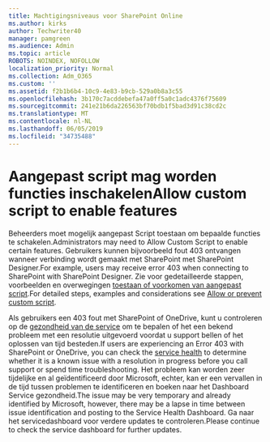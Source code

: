 ```yaml
---
title: Machtigingsniveaus voor SharePoint Online
ms.author: kirks
author: Techwriter40
manager: pamgreen
ms.audience: Admin
ms.topic: article
ROBOTS: NOINDEX, NOFOLLOW
localization_priority: Normal
ms.collection: Adm_O365
ms.custom: ''
ms.assetid: f2b1b6b4-10c9-4e83-b9cb-529a0b8a3c55
ms.openlocfilehash: 3b170c7acddebefa47a0ff5a0c1adc4376f75609
ms.sourcegitcommit: 241e21b6da226563bf70bdb1f5bad3d91c38cd2c
ms.translationtype: MT
ms.contentlocale: nl-NL
ms.lasthandoff: 06/05/2019
ms.locfileid: "34735488"
---
```

# <a name="allow-custom-script-to-enable-features"></a><span data-ttu-id="5a45e-102">Aangepast script mag worden functies inschakelen</span><span class="sxs-lookup"><span data-stu-id="5a45e-102">Allow custom script to enable features</span></span>

<span data-ttu-id="5a45e-103">Beheerders moet mogelijk aangepast Script toestaan om bepaalde functies te schakelen.</span><span class="sxs-lookup"><span data-stu-id="5a45e-103">Administrators may need to Allow Custom Script to enable certain features.</span></span> <span data-ttu-id="5a45e-104">Gebruikers kunnen bijvoorbeeld fout 403 ontvangen wanneer verbinding wordt gemaakt met SharePoint met SharePoint Designer.</span><span class="sxs-lookup"><span data-stu-id="5a45e-104">For example, users may receive error 403 when connecting to SharePoint with SharePoint Designer.</span></span> <span data-ttu-id="5a45e-105">Zie voor gedetailleerde stappen, voorbeelden en overwegingen [toestaan of voorkomen van aangepast script](https://docs.microsoft.com/en-us/sharepoint/allow-or-prevent-custom-script).</span><span class="sxs-lookup"><span data-stu-id="5a45e-105">For detailed steps, examples and considerations see [Allow or prevent custom script](https://docs.microsoft.com/en-us/sharepoint/allow-or-prevent-custom-script).</span></span>

<span data-ttu-id="5a45e-106">Als gebruikers een 403 fout met SharePoint of OneDrive, kunt u controleren op de [gezondheid van de service](https://admin.microsoft.com/AdminPortal/Home#/servicehealth) om te bepalen of het een bekend probleem met een resolutie uitgevoerd voordat u support bellen of het oplossen van tijd besteden.</span><span class="sxs-lookup"><span data-stu-id="5a45e-106">If users are experiencing an Error 403 with SharePoint or OneDrive, you can check the [service health](https://admin.microsoft.com/AdminPortal/Home#/servicehealth)  to determine whether it is a known issue with a resolution in progress before you call support or spend time troubleshooting.</span></span> <span data-ttu-id="5a45e-107">Het probleem kan worden zeer tijdelijke en al geïdentificeerd door Microsoft, echter, kan er een vervallen in de tijd tussen problemen te identificeren en boeken naar het Dashboard Service gezondheid.</span><span class="sxs-lookup"><span data-stu-id="5a45e-107">The issue may be very temporary and already identified by Microsoft, however, there may be a lapse in time between issue identification and posting to the Service Health Dashboard.</span></span> <span data-ttu-id="5a45e-108">Ga naar het servicedashboard voor verdere updates te controleren.</span><span class="sxs-lookup"><span data-stu-id="5a45e-108">Please continue to check the service dashboard for further updates.</span></span>


